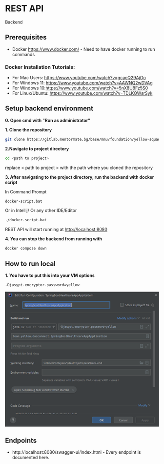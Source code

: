 # REST API

Backend

## Prerequisites

+ Docker https://www.docker.com/ - Need to have docker running to run commands

### Docker Installation Tutorials:
+ For Mac Users: https://www.youtube.com/watch?v=gcacQ29AjOo
+ For Windows 11: https://www.youtube.com/watch?v=AAWNQ2wDVAg
+ For Windows 10:https://www.youtube.com/watch?v=5nX8U8Fz5S0
+ For Linux/Ubuntu: https://www.youtube.com/watch?v=TDLKQWsrSyk

## Setup backend environment
**0. Open cmd with "Run as administrator"**


**1. Clone the repository**

```bash
git clone https://gitlab.mentormate.bg/base/mmu/foundation/yellow-squad-project/back-end.git
```

**2.Navigate to project directory**
```bash
cd <path to project>
```
replace < path to project > with the path where you cloned the repository



**3. After navigating to the project directory, run the backend with docker script**

In Command Prompt
```bash
docker-script.bat
```

Or in Intellij/ Or any other IDE/Editor
```bash
./docker-script.bat
```
REST API will start running at <http://localhost:8080>

**4. You can stop the backend from running with**

```bash
docker compose down
```

## How to run local

**1. You have to put this into your VM options**
```bash
-Djasypt.encryptor.password=yellow
```

![VM_options.png](VM_options.png)


## Endpoints
+ http://localhost:8080/swagger-ui/index.html - Every endpoint is documented here.

